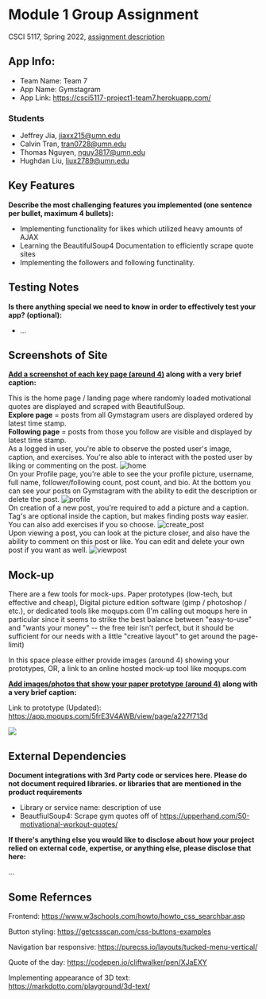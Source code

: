 # Module 1 Group Assignment

CSCI 5117, Spring 2022, [assignment description](https://canvas.umn.edu/courses/291031/pages/project-1)

## App Info:

* Team Name: Team 7
* App Name: Gymstagram
* App Link: https://csci5117-project1-team7.herokuapp.com/

### Students

* Jeffrey Jia, jiaxx215@umn.edu
* Calvin Tran, tran0728@umn.edu
* Thomas Nguyen, nguy3817@umn.edu
* Hughdan Liu, liux2789@umn.edu


## Key Features

**Describe the most challenging features you implemented
(one sentence per bullet, maximum 4 bullets):**

* Implementing functionality for likes which utilized heavy amounts of AJAX
* Learning the BeautifulSoup4 Documentation to efficiently scrape quote sites
* Implementing the followers and following functinality.

## Testing Notes

**Is there anything special we need to know in order to effectively test your app? (optional):**

* ...


## Screenshots of Site

**[Add a screenshot of each key page (around 4)](https://stackoverflow.com/questions/10189356/how-to-add-screenshot-to-readmes-in-github-repository)
along with a very brief caption:**

This is the home page / landing page where randomly loaded motivational quotes are displayed and scraped with BeautifulSoup.<br>
<b>Explore page</b> = posts from all Gymstagram users are displayed ordered by latest time stamp. <br>
<b>Following page</b> = posts from those you follow are visible and displayed by latest time stamp.<br>
As a logged in user, you're able to observe the posted user's image, caption, and exercises. You're also able to interact with the posted user by liking or commenting on the post.
![home](https://user-images.githubusercontent.com/72582693/159814898-a87fb9b3-831a-4765-a95b-48dad0e02bd0.JPG)
<br>
On your Profile page, you're able to see the your profile picture, username, full name, follower/following count, post count, and bio. At the bottom you can see your posts on Gymstagram with the ability to edit the description or delete the post.
![profile](https://user-images.githubusercontent.com/72582693/159815020-cea7ae5a-6520-48d3-989c-9be70825e9fc.JPG)
<br>
On creation of a new post, you're required to add a picture and a caption. Tag's are optional inside the caption, but makes finding posts way easier. You can also add exercises if you so choose.
![create_post](https://user-images.githubusercontent.com/72582693/159815158-038c426c-c261-4ef2-8d04-0f646f3484b5.JPG)
<br>
Upon viewing a post, you can look at the picture closer, and also have the ability to comment on this post or like. You can edit and delete your own post if you want as well.
![viewpost](https://user-images.githubusercontent.com/72582693/159821419-9d260c16-fe9b-497a-8ea5-b0b6a7570df2.JPG)



## Mock-up 

There are a few tools for mock-ups. Paper prototypes (low-tech, but effective and cheap), Digital picture edition software (gimp / photoshop / etc.), or dedicated tools like moqups.com (I'm calling out moqups here in particular since it seems to strike the best balance between "easy-to-use" and "wants your money" -- the free teir isn't perfect, but it should be sufficient for our needs with a little "creative layout" to get around the page-limit)

In this space please either provide images (around 4) showing your prototypes, OR, a link to an online hosted mock-up tool like moqups.com

**[Add images/photos that show your paper prototype (around 4)](https://stackoverflow.com/questions/10189356/how-to-add-screenshot-to-readmes-in-github-repository) along with a very brief caption:**

Link to prototype (Updated): https://app.moqups.com/5frE3V4AWB/view/page/a227f713d

![](https://media.giphy.com/media/26ufnwz3wDUli7GU0/giphy.gif)


## External Dependencies

**Document integrations with 3rd Party code or services here.
Please do not document required libraries. or libraries that are mentioned in the product requirements**

* Library or service name: description of use
* BeautfiulSoup4: Scrape gym quotes off of https://upperhand.com/50-motivational-workout-quotes/

**If there's anything else you would like to disclose about how your project
relied on external code, expertise, or anything else, please disclose that
here:**

...

## Some Refernces
Frontend:
https://www.w3schools.com/howto/howto_css_searchbar.asp

Button styling: https://getcssscan.com/css-buttons-examples

Navigation bar responsive: https://purecss.io/layouts/tucked-menu-vertical/

Quote of the day: https://codepen.io/cliftwalker/pen/XJaEXY

Implementing appearance of 3D text: https://markdotto.com/playground/3d-text/
